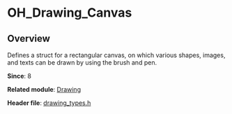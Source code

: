 # OH_Drawing_Canvas

## Overview

Defines a struct for a rectangular canvas, on which various shapes, images, and texts can be drawn by using the brush and pen.

**Since**: 8

**Related module**: [Drawing](capi-drawing.md)

**Header file**: [drawing_types.h](capi-drawing-types-h.md)
